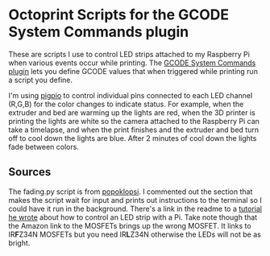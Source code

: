 # Octoprint Scripts for the GCODE System Commands plugin

These are scripts I use to control LED strips attached to my Raspberry Pi when various events occur while printing. The [GCODE System Commands plugin](https://github.com/kantlivelong/OctoPrint-GCodeSystemCommands) lets you define GCODE values that when triggered while printing run a script you define.

I'm using [pigpio](https://github.com/joan2937/pigpio) to control individual pins connected to each LED channel (R,G,B) for the color changes to indicate status. For example, when the extruder and bed are warming up the lights are red, when the 3D printer is printing the lights are white so the camera attached to the Raspberry Pi can take a timelapse, and when the print finishes and the extruder and bed turn off to cool down the lights are blue. After 2 minutes of cool down the lights fade between colors.

## Sources

The fading.py script is from [popoklopsi](https://github.com/dordnung/raspberrypi-ledstrip). I commented out the  section that makes the script wait for input and prints out instructions to the terminal so I could have it run in the background. There's a link in the readme to a [tutorial he wrote](https://dordnung.de/raspberrypi-ledstrip/) about how to control an LED strip with a Pi. Take note though that the Amazon link to the MOSFETs brings up the wrong MOSFET. It links to IR**F**Z34N MOSFETs but you need IR**L**Z34N otherwise the LEDs will not be as bright.
